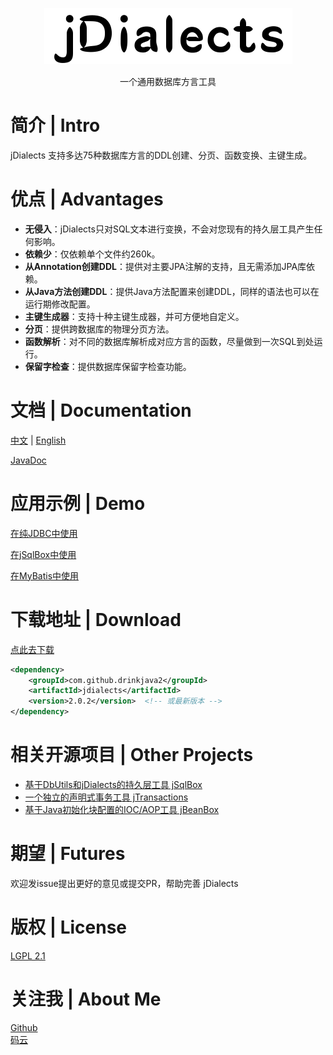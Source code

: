 <p align="center">
  <a href="https://github.com/drinkjava2/jDialects">
   <img alt="jdialects-logo" src="jdialects-logo.png">
  </a>
</p>

<p align="center">
  一个通用数据库方言工具
</p>

# 简介 | Intro

jDialects 支持多达75种数据库方言的DDL创建、分页、函数变换、主键生成。

# 优点 | Advantages

- **无侵入**：jDialects只对SQL文本进行变换，不会对您现有的持久层工具产生任何影响。
- **依赖少**：仅依赖单个文件约260k。
- **从Annotation创建DDL**：提供对主要JPA注解的支持，且无需添加JPA库依赖。
- **从Java方法创建DDL**：提供Java方法配置来创建DDL，同样的语法也可以在运行期修改配置。
- **主键生成器**：支持十种主键生成器，并可方便地自定义。
- **分页**：提供跨数据库的物理分页方法。
- **函数解析**：对不同的数据库解析成对应方言的函数，尽量做到一次SQL到处运行。
- **保留字检查**：提供数据库保留字检查功能。

# 文档 | Documentation

[中文](../../wiki)  |  [English](../../wiki)

[JavaDoc](http://search.maven.org/#search%7Cga%7C1%7Ca%3A%22jdialects%22)

# 应用示例 | Demo

[在纯JDBC中使用](../../wiki/在纯JDBC项目中使用)

[在jSqlBox中使用](../../wiki/在jSqlBox项目中使用)

[在MyBatis中使用](../../wiki/在MyBatis中使用)

# 下载地址 | Download

[点此去下载](http://search.maven.org/#search%7Cga%7C1%7Ca%3A%22jdialects%22)

```xml
<dependency>
    <groupId>com.github.drinkjava2</groupId>
    <artifactId>jdialects</artifactId>
    <version>2.0.2</version>  <!-- 或最新版本 -->
</dependency>
```

# 相关开源项目 | Other Projects

- [基于DbUtils和jDialects的持久层工具 jSqlBox](https://gitee.com/drinkjava2/jSqlBox)
- [一个独立的声明式事务工具 jTransactions](https://gitee.com/drinkjava2/jTransactions)
- [基于Java初始化块配置的IOC/AOP工具 jBeanBox](https://gitee.com/drinkjava2/jBeanBox)

# 期望 | Futures

欢迎发issue提出更好的意见或提交PR，帮助完善 jDialects

# 版权 | License

[LGPL 2.1](https://www.gnu.org/licenses/lgpl-2.1)

# 关注我 | About Me
[Github](https://github.com/drinkjava2)  
[码云](https://gitee.com/drinkjava2)  
